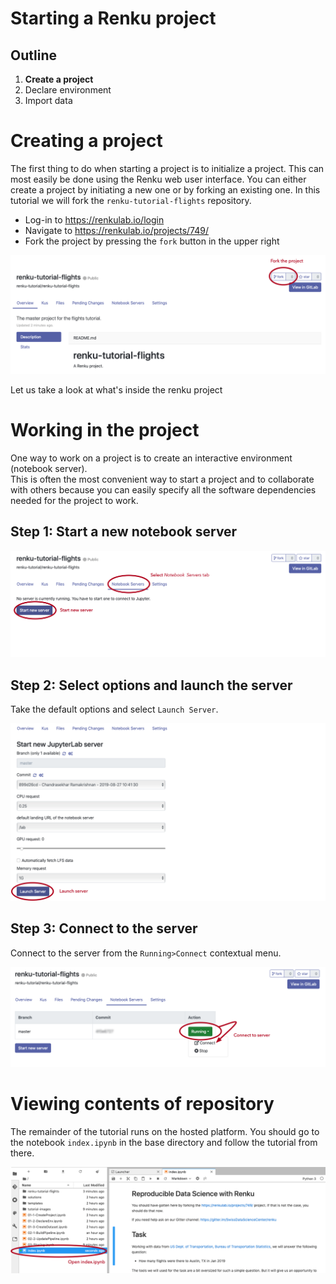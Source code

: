 
# Starting a Renku project

## Outline

1. **Create a project**
2. Declare environment
3. Import data

# Creating a project

The first thing to do when starting a project is to initialize a project. This can most easily be done using the Renku web user interface. You can either create a project by initiating a new one or by forking an existing one. In this tutorial we will fork the `renku-tutorial-flights` repository.

- Log-in to https://renkulab.io/login
- Navigate to https://renkulab.io/projects/749/
- Fork the project by pressing the `fork` button in the upper right

![fork a renku project](tutorial-images/01-fork.png)


Let us take a look at what's inside the renku project

# Working in the project

One way to work on a project is to create an interactive environment (notebook server).  
This is often the most convenient way to start a project and to collaborate with others because
you can easily specify all the software dependencies needed for the project to work. 

## Step 1: Start a new notebook server

![start an interactive session](tutorial-images/02-start.png)

## Step 2: Select options and launch the server

Take the default options and select `Launch Server`.

![launch the session server](tutorial-images/03-launch.png)

## Step 3: Connect to the server

Connect to the server from the `Running>Connect` contextual menu.

![connect to the session](tutorial-images/04-connect.png)

# Viewing contents of repository

The remainder of the tutorial runs on the hosted platform. You should go to the notebook 
`index.ipynb` in the base directory and follow the tutorial from there.

![start first notebook](tutorial-images/05-interactive.png)
